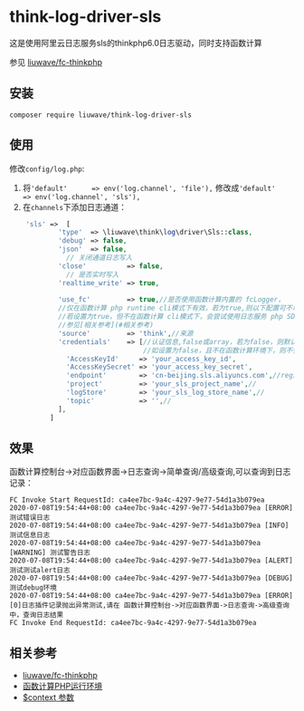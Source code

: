 # think-log-driver-sls
这是使用阿里云日志服务sls的thinkphp6.0日志驱动，同时支持函数计算

参见 [liuwave/fc-thinkphp](https://github.com/liuwave/fc-thinkphp)


## 安装

    composer require liuwave/think-log-driver-sls
    
    
## 使用

 修改`config/log.php`:

1. 将`'default'      => env('log.channel', 'file'),` 修改成`'default'      => env('log.channel', 'sls'),`
2. 在`channels`下添加日志通道：

```php
    'sls' =>  [
            'type'  => \liuwave\think\log\driver\Sls::class,
            'debug' => false,
            'json'  => false,
              // 关闭通道日志写入
            'close'          => false,
              // 是否实时写入
            'realtime_write' => true,
            
            'use_fc'         => true,//是否使用函数计算内置的 fcLogger，
            //仅在函数计算 php runtime cli模式下有效，若为true,则以下配置可不填
            //若设置为true，但不在函数计算 cli模式下，会尝试使用日志服务 php SDK
            //参见[相关参考](#相关参考)
            'source'         => 'think',//来源
            'credentials'    => [//认证信息,false或array，若为false，则默认使用函数计算提供的context信息中的认证信息，
                                 //如设置为false，且不在函数计算环境下，则不会写入日志
              'AccessKeyId'     => 'your_access_key_id',
              'AccessKeySecret' => 'your_access_key_secret',
              'endpoint'        => 'cn-beijing.sls.aliyuncs.com',//region.sls.aliyuncs.com
              'project'         => 'your_sls_project_name',// 
              'logStore'        => 'your_sls_log_store_name',// 
              'topic'           => '',// 
            ],
          ]

``` 

## 效果

函数计算控制台->对应函数界面->日志查询->简单查询/高级查询,可以查询到日志记录：

```
FC Invoke Start RequestId: ca4ee7bc-9a4c-4297-9e77-54d1a3b079ea
2020-07-08T19:54:44+08:00 ca4ee7bc-9a4c-4297-9e77-54d1a3b079ea [ERROR] 测试错误日志
2020-07-08T19:54:44+08:00 ca4ee7bc-9a4c-4297-9e77-54d1a3b079ea [INFO] 测试信息日志
2020-07-08T19:54:44+08:00 ca4ee7bc-9a4c-4297-9e77-54d1a3b079ea [WARNING] 测试警告日志
2020-07-08T19:54:44+08:00 ca4ee7bc-9a4c-4297-9e77-54d1a3b079ea [ALERT] 测试测试alert日志
2020-07-08T19:54:44+08:00 ca4ee7bc-9a4c-4297-9e77-54d1a3b079ea [DEBUG] 测试debug环境
2020-07-08T19:54:44+08:00 ca4ee7bc-9a4c-4297-9e77-54d1a3b079ea [ERROR] [0]日志插件记录抛出异常测试,请在 函数计算控制台->对应函数界面->日志查询->高级查询中，查询日志结果
FC Invoke End RequestId: ca4ee7bc-9a4c-4297-9e77-54d1a3b079ea
```

## 相关参考

- [liuwave/fc-thinkphp](https://github.com/liuwave/fc-thinkphp)
- [函数计算PHP运行环境](https://help.aliyun.com/document_detail/89032.html?source=5176.11533457&userCode=re2rax3m&type=copy)
- [$context 参数](https://help.aliyun.com/document_detail/89029.html?source=5176.11533457&userCode=re2rax3m&type=copy)
